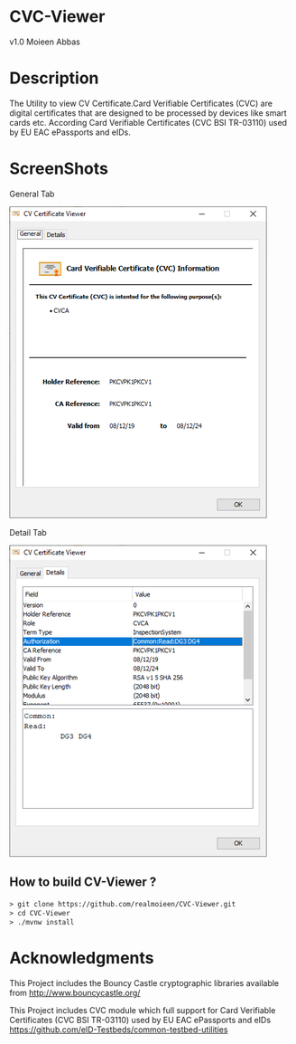 # CVC-Viewer
v1.0
Moieen Abbas
# Description
The Utility to view CV Certificate.Card Verifiable Certificates (CVC) are digital certificates that are designed to be processed by devices like smart cards etc. According Card Verifiable Certificates (CVC BSI TR-03110) used by EU EAC ePassports and eIDs.
# ScreenShots
General Tab

![](https://raw.githubusercontent.com/realmoieen/CVC-Viewer/master/src/main/resources/screenshot1.png)

Detail Tab

![](https://raw.githubusercontent.com/realmoieen/CVC-Viewer/master/src/main/resources/screenshot2.png)

## How to build CV-Viewer ?
```
> git clone https://github.com/realmoieen/CVC-Viewer.git
> cd CVC-Viewer
> ./mvnw install 
```
# Acknowledgments
This Project includes the Bouncy Castle cryptographic libraries
available from http://www.bouncycastle.org/

This Project includes CVC module which full support for Card Verifiable Certificates (CVC BSI TR-03110) used by EU EAC ePassports and eIDs
https://github.com/eID-Testbeds/common-testbed-utilities
